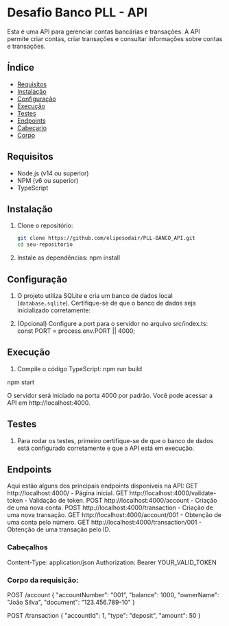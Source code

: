 # Desafio Banco PLL - API

Esta é uma API para gerenciar contas bancárias e transações. A API permite criar contas, criar transações e consultar informações sobre contas e transações.

## Índice

- [Requisitos](#requisitos)
- [Instalação](#instalação)
- [Configuração](#configuração)
- [Execução](#execução)
- [Testes](#testes)
- [Endpoints](#endpoints)
- [Cabeçario](#cabeçario)
- [Corpo](#corpo)

## Requisitos

- Node.js (v14 ou superior)
- NPM (v6 ou superior)
- TypeScript

## Instalação
1. Clone o repositório:

   ```bash
   git clone https://github.com/elipesodair/PLL-BANCO_API.git
   cd seu-repositorio

2. Instale as dependências:
   npm install

## Configuração
1. O projeto utiliza SQLite e cria um banco de dados local (`database.sqlite`). Certifique-se de que o banco de dados seja inicializado corretamente:

2. (Opcional) Configure a port para o servidor no arquivo src/index.ts:
const PORT = process.env.PORT || 4000;

## Execução
1. Compile o código TypeScript:
npm run build

npm start

O servidor será iniciado na porta 4000 por padrão. Você pode acessar a API em http://localhost:4000.


## Testes
1. Para rodar os testes, primeiro certifique-se de que o banco de dados está configurado corretamente e que a API está em execução.

## Endpoints
Aqui estão alguns dos principais endpoints disponíveis na API:
GET http://localhost:4000/ - Página inicial.
GET http://localhost:4000/validate-token - Validação de token.
POST http://localhost:4000/account - Criação de uma nova conta.
POST http://localhost:4000/transaction - Criação de uma nova transação.
GET http://localhost:4000/account/001 - Obtenção de uma conta pelo número.
GET http://localhost:4000/transaction/001 - Obtenção de uma transação pelo ID.

### Cabeçalhos
Content-Type:  application/json
Authorization: Bearer YOUR_VALID_TOKEN

### Corpo da requisição:
POST /account
{
  "accountNumber": "001",
  "balance": 1000,
  "ownerName": "João Silva",
  "document": "123.456.789-10"
}

POST /transaction
{
  "accountId": 1,
  "type": "deposit",
  "amount": 50
}

